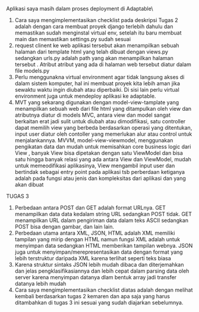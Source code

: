 Aplikasi saya masih dalam proses deployment di Adaptable\

1. Cara saya mengimplementasikan checklist pada deskripsi Tugas 2 
   adalah dengan cara membuat proyek django terlebih dahulu dan memastikan
   sudah menginstal virtual env, setelah itu baru membuat main dan memastikan
   settings.py sudah sesuai
2. request clinent ke web aplikasi tersebut akan menampilkan sebuah halaman dari template
   html yang telah dibuat dengan views.py sedangkan urls.py adalah path yang akan menampilkan halaman tersebut
   . Atribut atribut yang ada di halaman web tersebut diatur dalam file models.py
3. Perlu menggunakna virtual environment agar tidak langsung akses di dalam sistem komputer,
   hal ini membuat proyek kita lebih aman jika sewaktu waktu ingin diubah atau diperbaiki.
   Di sisi lain perlu virtual environment juga untuk mendeploy aplikasi ke adaptable.
4. MVT yang sekarang digunakan dengan model-view-tamplate yang menampilkan sebuah web
   dari file html yang ditampulkan oleh view dan atributnya diatur di models
   MVC, antara view dan model sangat berkaitan erat
   jadi sulit untuk diubah atau dimodifikasi, satu controller dapat memilih view yang
   berbeda berdasarkan operasi yang ditentukan, input user diatur oleh contoller
   yang memerlukan alur atau control untuk menjalankannya.
   MVVM, model-view-viewmodel, menggunakan pengikatan data dan mudah untuk memisahkan core business logic dari View
   , banyak View bisa dipetakan dengan satu ViewModel dan bisa satu hingga banyak
   relasi yang ada antara View dan ViewModel, mudah untuk memeodifikasi aplikasinya,
   View mengambil input user dan bertindak sebagai entry point pada aplikasi tsb
   perberdaan ketiganya adalah pada fungsi atau jenis dan kompleksitas dari aplikasi dan yang akan dibuat

 TUGAS 3
 1. Perbedaan antara POST dan GET adalah format URLnya. GET menampilkan data data kedalam string URL sedangkan POST tidak. GET menampilkan URL dalam pengiriman data dalam teks ASCII sedangkan POST bisa dengan gambar, dan lain lain.
 2. Perbedaan utama antara XML, JSON, HTML adalah XML memiliki tampilan yang mirip dengan HTML namun fungsi XML adalah untuk menyimpan data sedangkan HTML memberikan tampilan webnya. JSON juga untuk menyimpan/merepresentasikan data dengan format yang lebih terstruktur daripada XML karena terlihat seperti teks biasa
 3. Karena struktur sintaks JSON lebih mudah dibaca dan diterjemahkan dan jelas pengklasifikasiannya dan lebih cepat dalam parsing data oleh server karena menyimpan datanya dlam bentuk array jadi transfer datanya lebih mudah
 4. Cara saya mengimplementasikan checklist diatas adalah dengan melihat kembali berdasarkan tugas 2 kemaren dan apa saja yang harus ditambahkan di tugas 3 ini sesuai yang sudah diajarkan sebelumnya.
